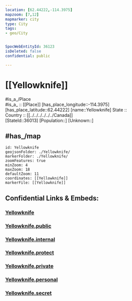 ```yaml
---
location: [62.44222,-114.3975] 
mapzoom: [7,12] 
mapmarker: city 
type: City
tags:
- geo/City


SpocWebEntityId: 36123
isDeleted: false
confidential: public

---
```


# [[Yellowknife]] 

#is_a_/Place  
#is_a_ :: [[Place]] 
[has_place_longitude::-114.3975] 
[has_place_latitude::62.44222] 
[name::Yellowknife] 
State ::  
Country :: [[../../../../../../Canada]]  
[StateId::36013] 
[Population::] 
[Unknown::] 


## #has_/map 

```leaflet
id: Yellowknife
geojsonFolder: ./Yellowknife/
markerFolder: ./Yellowknife/
zoomFeatures: true 
minZoom: 4 
maxZoom: 18
defaultZoom: 11 
coordinates: [[Yellowknife]] 
markerFile: [[Yellowknife]] 
```


## Confidential Links & Embeds: 

### [Yellowknife](/_Standards/Earth/Continent/America~North/Canada/provinces~Canada/Northwest_Territories/City/Yellowknife.md) 

### [Yellowknife.public](/_public/Earth/Continent/America~North/Canada/provinces~Canada/Northwest_Territories/City/Yellowknife.public.md) 

### [Yellowknife.internal](/_internal/Earth/Continent/America~North/Canada/provinces~Canada/Northwest_Territories/City/Yellowknife.internal.md) 

### [Yellowknife.protect](/_protect/Earth/Continent/America~North/Canada/provinces~Canada/Northwest_Territories/City/Yellowknife.protect.md) 

### [Yellowknife.private](/_private/Earth/Continent/America~North/Canada/provinces~Canada/Northwest_Territories/City/Yellowknife.private.md) 

### [Yellowknife.personal](/_personal/Earth/Continent/America~North/Canada/provinces~Canada/Northwest_Territories/City/Yellowknife.personal.md) 

### [Yellowknife.secret](/_secret/Earth/Continent/America~North/Canada/provinces~Canada/Northwest_Territories/City/Yellowknife.secret.md)

